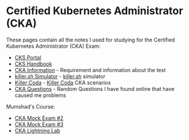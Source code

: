 # Certified Kubernetes Administrator (CKA)

These pages contain all the notes I used for studying for the Certified Kubernetes Administrator (CKA) Exam:

- [CKS Portal](https://trainingportal.linuxfoundation.org/learn/dashboard/)
- [CKS Handbook](https://docs.linuxfoundation.org/tc-docs/certification/lf-handbook2)
- [CKA Information](./CKA.md) - Requirement and information about the test 
- [killer.sh Simulator](./killer.md) - [killer.sh](https://killer.sh) simulator
- [Killer Coda](./killercoda.md) - [Killer Coda](https://killercoda.com/killer-shell-cka) CKA scenarios
- [CKA Questions](./questions.md) - Random Questions I have found online that have caused me problems

Mumshad's Course:

- [CKA Mock Exam #2](./CKA-MockExam-2.md)
- [CKA Mock Exam #3](./CKA-MockExam-2.md)
- [CKA Lightning Lab](./CKA-LightningLab.md)